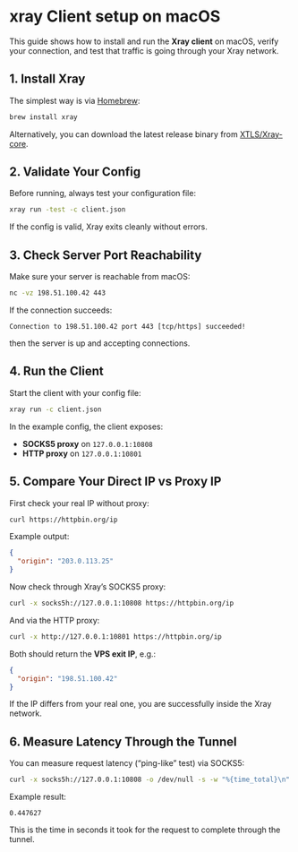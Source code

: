 # xray Client setup on macOS

This guide shows how to install and run the **Xray client** on macOS, verify your connection, and test that traffic is going through your Xray network.

## 1. Install Xray

The simplest way is via [Homebrew](https://brew.sh):

```bash
brew install xray
```

Alternatively, you can download the latest release binary from [XTLS/Xray-core](https://github.com/XTLS/Xray-core/releases).

## 2. Validate Your Config

Before running, always test your configuration file:

```bash
xray run -test -c client.json
```

If the config is valid, Xray exits cleanly without errors.

## 3. Check Server Port Reachability

Make sure your server is reachable from macOS:

```bash
nc -vz 198.51.100.42 443
```

If the connection succeeds:

```
Connection to 198.51.100.42 port 443 [tcp/https] succeeded!
```

then the server is up and accepting connections.

## 4. Run the Client

Start the client with your config file:

```bash
xray run -c client.json
```

In the example config, the client exposes:

- **SOCKS5 proxy** on `127.0.0.1:10808`
- **HTTP proxy** on `127.0.0.1:10801`

## 5. Compare Your Direct IP vs Proxy IP

First check your real IP without proxy:

```bash
curl https://httpbin.org/ip
```

Example output:

```json
{
  "origin": "203.0.113.25"
}
```

Now check through Xray’s SOCKS5 proxy:

```bash
curl -x socks5h://127.0.0.1:10808 https://httpbin.org/ip
```

And via the HTTP proxy:

```bash
curl -x http://127.0.0.1:10801 https://httpbin.org/ip
```

Both should return the **VPS exit IP**, e.g.:

```json
{
  "origin": "198.51.100.42"
}
```

If the IP differs from your real one, you are successfully inside the Xray network.

## 6. Measure Latency Through the Tunnel

You can measure request latency (“ping-like” test) via SOCKS5:

```bash
curl -x socks5h://127.0.0.1:10808 -o /dev/null -s -w "%{time_total}\n" https://www.google.com
```

Example result:

```
0.447627
```

This is the time in seconds it took for the request to complete through the tunnel.
